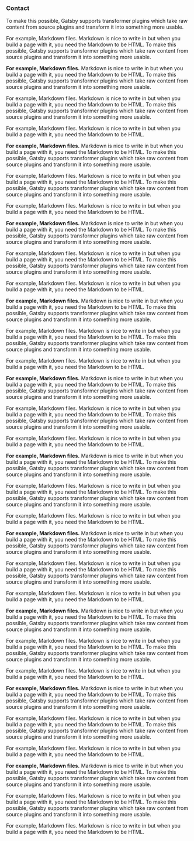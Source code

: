 ### Contact

To make this possible, Gatsby supports transformer plugins which take raw content from source plugins and transform it into something more usable.

For example, Markdown files. Markdown is nice to write in but when you build a page with it, you need the Markdown to be HTML.
To make this possible, Gatsby supports transformer plugins which take raw content from source plugins and transform it into something more usable.

**For example, Markdown files.** 
Markdown is nice to write in but when you build a page with it, you need the Markdown to be HTML.
To make this possible, Gatsby supports transformer plugins which take raw content from source plugins and transform it into something more usable.

For example, Markdown files. Markdown is nice to write in but when you build a page with it, you need the Markdown to be HTML.
To make this possible, Gatsby supports transformer plugins which take raw content from source plugins and transform it into something more usable.

For example, Markdown files. Markdown is nice to write in but when you build a page with it, you need the Markdown to be HTML.

**For example, Markdown files.** 
Markdown is nice to write in but when you build a page with it, you need the Markdown to be HTML.
To make this possible, Gatsby supports transformer plugins which take raw content from source plugins and transform it into something more usable.

For example, Markdown files. Markdown is nice to write in but when you build a page with it, you need the Markdown to be HTML.
To make this possible, Gatsby supports transformer plugins which take raw content from source plugins and transform it into something more usable.

For example, Markdown files. Markdown is nice to write in but when you build a page with it, you need the Markdown to be HTML.

**For example, Markdown files.** 
Markdown is nice to write in but when you build a page with it, you need the Markdown to be HTML.
To make this possible, Gatsby supports transformer plugins which take raw content from source plugins and transform it into something more usable.

For example, Markdown files. Markdown is nice to write in but when you build a page with it, you need the Markdown to be HTML.
To make this possible, Gatsby supports transformer plugins which take raw content from source plugins and transform it into something more usable.

For example, Markdown files. Markdown is nice to write in but when you build a page with it, you need the Markdown to be HTML.

**For example, Markdown files.** 
Markdown is nice to write in but when you build a page with it, you need the Markdown to be HTML.
To make this possible, Gatsby supports transformer plugins which take raw content from source plugins and transform it into something more usable.

For example, Markdown files. Markdown is nice to write in but when you build a page with it, you need the Markdown to be HTML.
To make this possible, Gatsby supports transformer plugins which take raw content from source plugins and transform it into something more usable.

For example, Markdown files. Markdown is nice to write in but when you build a page with it, you need the Markdown to be HTML.

**For example, Markdown files.** 
Markdown is nice to write in but when you build a page with it, you need the Markdown to be HTML.
To make this possible, Gatsby supports transformer plugins which take raw content from source plugins and transform it into something more usable.

For example, Markdown files. Markdown is nice to write in but when you build a page with it, you need the Markdown to be HTML.
To make this possible, Gatsby supports transformer plugins which take raw content from source plugins and transform it into something more usable.

For example, Markdown files. Markdown is nice to write in but when you build a page with it, you need the Markdown to be HTML.

**For example, Markdown files.** 
Markdown is nice to write in but when you build a page with it, you need the Markdown to be HTML.
To make this possible, Gatsby supports transformer plugins which take raw content from source plugins and transform it into something more usable.

For example, Markdown files. Markdown is nice to write in but when you build a page with it, you need the Markdown to be HTML.
To make this possible, Gatsby supports transformer plugins which take raw content from source plugins and transform it into something more usable.

For example, Markdown files. Markdown is nice to write in but when you build a page with it, you need the Markdown to be HTML.

**For example, Markdown files.** 
Markdown is nice to write in but when you build a page with it, you need the Markdown to be HTML.
To make this possible, Gatsby supports transformer plugins which take raw content from source plugins and transform it into something more usable.

For example, Markdown files. Markdown is nice to write in but when you build a page with it, you need the Markdown to be HTML.
To make this possible, Gatsby supports transformer plugins which take raw content from source plugins and transform it into something more usable.

For example, Markdown files. Markdown is nice to write in but when you build a page with it, you need the Markdown to be HTML.

**For example, Markdown files.** 
Markdown is nice to write in but when you build a page with it, you need the Markdown to be HTML.
To make this possible, Gatsby supports transformer plugins which take raw content from source plugins and transform it into something more usable.

For example, Markdown files. Markdown is nice to write in but when you build a page with it, you need the Markdown to be HTML.
To make this possible, Gatsby supports transformer plugins which take raw content from source plugins and transform it into something more usable.

For example, Markdown files. Markdown is nice to write in but when you build a page with it, you need the Markdown to be HTML.

**For example, Markdown files.** 
Markdown is nice to write in but when you build a page with it, you need the Markdown to be HTML.
To make this possible, Gatsby supports transformer plugins which take raw content from source plugins and transform it into something more usable.

For example, Markdown files. Markdown is nice to write in but when you build a page with it, you need the Markdown to be HTML.
To make this possible, Gatsby supports transformer plugins which take raw content from source plugins and transform it into something more usable.

For example, Markdown files. Markdown is nice to write in but when you build a page with it, you need the Markdown to be HTML.

**For example, Markdown files.** 
Markdown is nice to write in but when you build a page with it, you need the Markdown to be HTML.
To make this possible, Gatsby supports transformer plugins which take raw content from source plugins and transform it into something more usable.

For example, Markdown files. Markdown is nice to write in but when you build a page with it, you need the Markdown to be HTML.
To make this possible, Gatsby supports transformer plugins which take raw content from source plugins and transform it into something more usable.

For example, Markdown files. Markdown is nice to write in but when you build a page with it, you need the Markdown to be HTML.